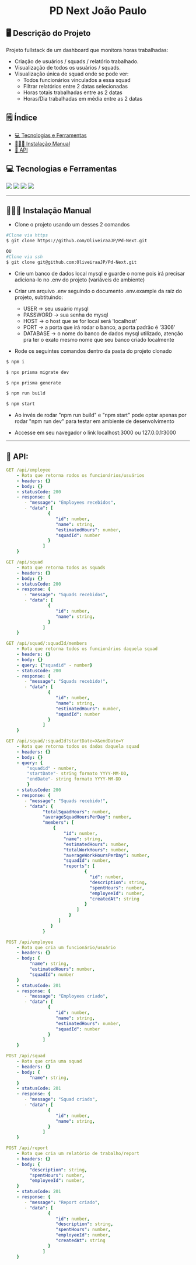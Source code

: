 <p align="center">
  <h1 align="center">
    PD Next João Paulo
  </h1>
</p>

## 🖥️ Descrição do Projeto

Projeto fullstack de um dashboard que monitora horas trabalhadas:

- Criação de usuários / squads / relatório trabalhado.
- Visualização de todos os usuários / squads.
- Visualização única de squad onde se pode ver:
   - Todos funcionários vinculados a essa squad
   - Filtrar relatórios entre 2 datas selecionadas
   - Horas totais trabalhadas entre as 2 datas
   - Horas/Dia trabalhadas em média entre as 2 datas


## 🗒️ Índice

- [💻 Tecnologias e Ferramentas](#💻-tecnologias-e-ferramentas)
- [💁🏻‍♂️ Instalação Manual](#💁🏻‍♂️-instalação-manual)
- [🚀 API](#🚀-api)

## 💻 Tecnologias e Ferramentas
<div align="flex-start">
<img src="https://img.shields.io/badge/next.js-000000?style=for-the-badge&logo=nextdotjs&logoColor=white">
<img src="https://img.shields.io/badge/typescript-%23007ACC.svg?style=for-the-badge&logo=typescript&logoColor=white">
<img src="https://img.shields.io/badge/Prisma-3982CE?style=for-the-badge&logo=Prisma&logoColor=white">
<img src="https://img.shields.io/badge/MySQL-005C84?style=for-the-badge&logo=mysql&logoColor=white">

</div>

---

## 💁🏻‍♂️ Instalação Manual

- Clone o projeto usando um desses 2 comandos

```bash
#Clone via https
$ git clone https://github.com/OliveiraaJP/Pd-Next.git

OU
#Clone via ssh
$ git clone git@github.com:OliveiraaJP/Pd-Next.git
```

- Crie um banco de dados local mysql e guarde o nome pois irá precisar adiciona-lo no .env do projeto (variáveis de ambiente)

- Criar um arquivo .env seguindo o documento .env.example da raíz do projeto, subtituindo:
  - USER -> seu usuário mysql
  - PASSWORD -> sua senha do mysql
  - HOST -> o host que se for local será 'localhost'
  - PORT -> a porta que irá rodar o banco, a porta padrão é '3306'
  - DATABASE -> o nome do banco de dados mysql utilizado, atenção pra ter o exato mesmo nome que seu banco criado localmente

- Rode os seguintes comandos dentro da pasta do projeto clonado

```bash
$ npm i

$ npx prisma migrate dev

$ npx prisma generate

$ npm run build

$ npm start
```

- Ao invés de rodar "npm run build" e "npm start" pode optar apenas por rodar "npm run dev" para testar em ambiente de desenvolvimento

- Accesse em seu navegador o link localhost:3000 ou 127.0.0.1:3000

---

## 🚀 API:

```yml
GET /api/employee
    - Rota que retorna rodos os funcionários/usuários
    - headers: {}
    - body: {}
    - statusCode: 200
    - response: {
       - "message": "Employees recebidos",
       - "data": [
                {
                   "id": number,
                   "name": string,
                   "estimatedHours": number,
                   "squadId": number
                }
              ]
    }
```

```yml
GET /api/squad
    - Rota que retorna todos as squads
    - headers: {}
    - body: {}
    - statusCode: 200
    - response: {
       - "message": "Squads recebidos",
       - "data": [
                {
                   "id": number,
                   "name": string,            
                }
              ]
    }
```

```yml
GET /api/squad/:squadId/members
    - Rota que retorna todos os funcionários daquela squad
    - headers: {}
    - body: {}
    - query: {"squadid" - number}
    - statusCode: 200
    - response: {
       - "message": "Squads recebido!",
       - "data": [
                {
                   "id": number,
                   "name": string,
                   "estimatedHours": number,
                   "squadId": number
                }
              ]
    }
```

```yml
GET /api/squad/:squadId?startDate=X&endDate=Y
    - Rota que retorna todos os dados daquela squad
    - headers: {}
    - body: {}
    - query: {
        "squadid" - number,
        "startDate"- string formato YYYY-MM-DD,
        "endDate"- string formato YYYY-MM-DD
        }
    - statusCode: 200
    - response: {
       - "message": "Squads recebido!",
       - "data": {
              "totalSquadHours": number,
              "averageSquadHoursPerDay": number,
              "members": [
                  {
                      "id": number,
                      "name": string,
                      "estimatedHours": number,
                      "totalWorkHours": number,
                      "averageWorkHoursPerDay": number,
                      "squadId": number,
                      "reports": [
                              {
                                "id": number,
                                "description": string,
                                "spentHours": number,
                                "employeeId": number,
                                "createdAt": string
                              }
                           ]
                        }
                    ]
                 }
              }
```

```yml
POST /api/employee
    - Rota que cria um funcionário/usuário
    - headers: {}
    - body: {
         "name": string,
         "estimatedHours": number,
         "squadId": number
    }
    - statusCode: 201
    - response: {
       - "message": "Employees criado",
       - "data": [
                {
                   "id": number,
                   "name": string,
                   "estimatedHours": number,
                   "squadId": number
                }
              ]
    }
```

```yml
POST /api/squad
    - Rota que cria uma squad
    - headers: {}
    - body: {
         "name": string,
    }
    - statusCode: 201
    - response: {
       - "message": "Squad criado",
       - "data": [
                {
                   "id": number,
                   "name": string,
                }
              ]
    }
```

```yml
POST /api/report
    - Rota que cria um relatório de trabalho/report
    - headers: {}
    - body: {
         "description": string,
         "spentHours": number,
         "employeeId": number,
    }
    - statusCode: 201
    - response: {
       - "message": "Report criado",
       - "data": [
                {
                   "id": number,
                   "description": string,
                   "spentHours": number,
                   "employeeId": number,
                   "createdAt": string
                }
              ]
    }
```



